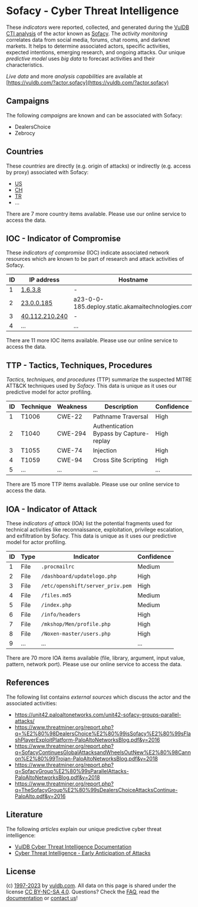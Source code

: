# Sofacy - Cyber Threat Intelligence

These _indicators_ were reported, collected, and generated during the [VulDB CTI analysis](https://vuldb.com/?kb.cti) of the actor known as [Sofacy](https://vuldb.com/?actor.sofacy). The _activity monitoring_ correlates data from social media, forums, chat rooms, and darknet markets. It helps to determine associated actors, specific activities, expected intentions, emerging research, and ongoing attacks. Our unique _predictive model_ uses _big data_ to forecast activities and their characteristics.

_Live data_ and more _analysis capabilities_ are available at [https://vuldb.com/?actor.sofacy](https://vuldb.com/?actor.sofacy)

## Campaigns

The following _campaigns_ are known and can be associated with Sofacy:

* DealersChoice
* Zebrocy

## Countries

These _countries_ are directly (e.g. origin of attacks) or indirectly (e.g. access by proxy) associated with Sofacy:

* [US](https://vuldb.com/?country.us)
* [CH](https://vuldb.com/?country.ch)
* [TR](https://vuldb.com/?country.tr)
* ...

There are 7 more country items available. Please use our online service to access the data.

## IOC - Indicator of Compromise

These _indicators of compromise_ (IOC) indicate associated network resources which are known to be part of research and attack activities of Sofacy.

ID | IP address | Hostname | Campaign | Confidence
-- | ---------- | -------- | -------- | ----------
1 | [1.6.3.8](https://vuldb.com/?ip.1.6.3.8) | - | - | High
2 | [23.0.0.185](https://vuldb.com/?ip.23.0.0.185) | a23-0-0-185.deploy.static.akamaitechnologies.com | - | High
3 | [40.112.210.240](https://vuldb.com/?ip.40.112.210.240) | - | - | High
4 | ... | ... | ... | ...

There are 11 more IOC items available. Please use our online service to access the data.

## TTP - Tactics, Techniques, Procedures

_Tactics, techniques, and procedures_ (TTP) summarize the suspected MITRE ATT&CK techniques used by _Sofacy_. This data is unique as it uses our predictive model for actor profiling.

ID | Technique | Weakness | Description | Confidence
-- | --------- | -------- | ----------- | ----------
1 | T1006 | CWE-22 | Pathname Traversal | High
2 | T1040 | CWE-294 | Authentication Bypass by Capture-replay | High
3 | T1055 | CWE-74 | Injection | High
4 | T1059 | CWE-94 | Cross Site Scripting | High
5 | ... | ... | ... | ...

There are 15 more TTP items available. Please use our online service to access the data.

## IOA - Indicator of Attack

These _indicators of attack_ (IOA) list the potential fragments used for technical activities like reconnaissance, exploitation, privilege escalation, and exfiltration by Sofacy. This data is unique as it uses our predictive model for actor profiling.

ID | Type | Indicator | Confidence
-- | ---- | --------- | ----------
1 | File | `.procmailrc` | Medium
2 | File | `/dashboard/updatelogo.php` | High
3 | File | `/etc/openshift/server_priv.pem` | High
4 | File | `/files.md5` | Medium
5 | File | `/index.php` | Medium
6 | File | `/info/headers` | High
7 | File | `/mkshop/Men/profile.php` | High
8 | File | `/Noxen-master/users.php` | High
9 | ... | ... | ...

There are 70 more IOA items available (file, library, argument, input value, pattern, network port). Please use our online service to access the data.

## References

The following list contains _external sources_ which discuss the actor and the associated activities:

* https://unit42.paloaltonetworks.com/unit42-sofacy-groups-parallel-attacks/
* https://www.threatminer.org/report.php?q=%E2%80%98DealersChoice%E2%80%99isSofacy%E2%80%99sFlashPlayerExploitPlatform-PaloAltoNetworksBlog.pdf&y=2016
* https://www.threatminer.org/report.php?q=SofacyContinuesGlobalAttacksandWheelsOutNew%E2%80%98Cannon%E2%80%99Trojan-PaloAltoNetworksBlog.pdf&y=2018
* https://www.threatminer.org/report.php?q=SofacyGroup%E2%80%99sParallelAttacks-PaloAltoNetworksBlog.pdf&y=2018
* https://www.threatminer.org/report.php?q=TheSofacyGroup%E2%80%99sDealersChoiceAttacksContinue-PaloAlto.pdf&y=2016

## Literature

The following _articles_ explain our unique predictive cyber threat intelligence:

* [VulDB Cyber Threat Intelligence Documentation](https://vuldb.com/?kb.cti)
* [Cyber Threat Intelligence - Early Anticipation of Attacks](https://www.scip.ch/en/?labs.20201022)

## License

(c) [1997-2023](https://vuldb.com/?kb.changelog) by [vuldb.com](https://vuldb.com/?kb.about). All data on this page is shared under the license [CC BY-NC-SA 4.0](https://creativecommons.org/licenses/by-nc-sa/4.0/). Questions? Check the [FAQ](https://vuldb.com/?kb.faq), read the [documentation](https://vuldb.com/?kb) or [contact us](https://vuldb.com/?contact)!
